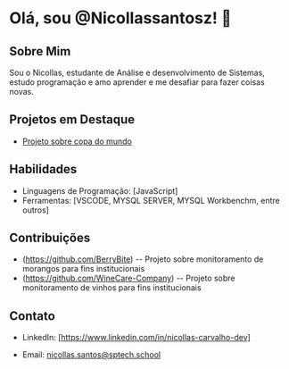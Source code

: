 # Olá, sou @Nicollassantosz! 👋

## Sobre Mim

Sou o Nicollas, estudante de Análise e desenvolvimento de Sistemas, estudo programação e amo aprender e me desafiar para fazer coisas novas.

## Projetos em Destaque

- [Projeto sobre copa do mundo](https://github.com/Nicollassantosz/Projeto-individual.git)

## Habilidades

- Linguagens de Programação: [JavaScript]
- Ferramentas: [VSCODE, MYSQL SERVER, MYSQL Workbenchm, entre outros]


## Contribuições

- (https://github.com/BerryBite)  -- Projeto sobre monitoramento de morangos para fins institucionais
- (https://github.com/WineCare-Company) -- Projeto sobre monitoramento de vinhos para fins institucionais


## Contato

- LinkedIn: [https://www.linkedin.com/in/nicollas-carvalho-dev]

- Email: nicollas.santos@sptech.school

